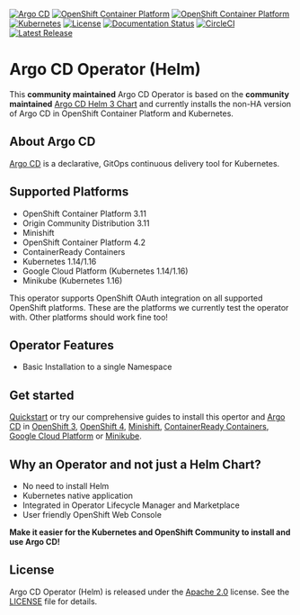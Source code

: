 [![Argo CD](https://img.shields.io/badge/argocd-1.4.0-green.svg)](https://github.com/argoproj/argo-cd/releases/tag/v1.4.0)
[![OpenShift Container Platform](https://img.shields.io/badge/ocp-3.11-red.svg)](https://www.openshift.com/products/container-platform)
[![OpenShift Container Platform](https://img.shields.io/badge/ocp-4.2-red.svg)](https://www.openshift.com/products/container-platform)
[![Kubernetes](https://img.shields.io/badge/kubernetes-1.14-blue.svg)](https://kubernetes.io/)
[![License](https://img.shields.io/badge/license-Apache%202.0-blue.svg)](http://www.apache.org/licenses/LICENSE-2.0.html)
[![Documentation Status](https://readthedocs.org/projects/argocd-operator-helm/badge/?version=latest)](https://argocd-operator-helm.readthedocs.io/en/latest/?badge=latest)
[![CircleCI](https://circleci.com/gh/disposab1e/argocd-operator-helm/tree/master.svg?style=svg)](https://circleci.com/gh/disposab1e/argocd-operator-helm/tree/master)
[![Latest Release](https://img.shields.io/badge/latest%20release-0.0.3-yellow.svg)](https://github.com/disposab1e/argocd-operator-helm/releases/tag/0.0.3)


# Argo CD Operator (Helm)

This **community maintained** Argo CD Operator is based on the **community maintained** [Argo CD Helm 3 Chart](https://github.com/argoproj/argo-helm/tree/master/charts/argo-cd) and currently installs the non-HA version of Argo CD in OpenShift Container Platform and Kubernetes.

## About Argo CD

[Argo CD](https://argoproj.github.io/argo-cd/) is a declarative, GitOps continuous delivery tool for Kubernetes.

## Supported Platforms

* OpenShift Container Platform 3.11
* Origin Community Distribution 3.11
* Minishift
* OpenShift Container Platform 4.2
* ContainerReady Containers
* Kubernetes 1.14/1.16
* Google Cloud Platform (Kubernetes 1.14/1.16)
* Minikube (Kubernetes 1.16)

This operator supports OpenShift OAuth integration on all supported OpenShift platforms. These are the platforms we currently test the operator with. Other platforms should work fine too!

## Operator Features

* Basic Installation to a single Namespace

## Get started

[Quickstart](https://argocd-operator-helm.readthedocs.io/en/latest/quickstart.html) or try our comprehensive guides to install this opertor and [Argo CD](https://argoproj.github.io/argo-cd/) in [OpenShift 3](https://argocd-operator-helm.readthedocs.io/en/latest/openshift/ocp3.html), [OpenShift 4](https://argocd-operator-helm.readthedocs.io/en/latest/openshift/ocp4.html), [Minishift](https://argocd-operator-helm.readthedocs.io/en/latest/openshift/ocp3.html), [ContainerReady Containers](https://argocd-operator-helm.readthedocs.io/en/latest/openshift/ocp4.html), [Google Cloud Platform](https://argocd-operator-helm.readthedocs.io/en/latest/openshift/ocp3.html) or [Minikube](https://argocd-operator-helm.readthedocs.io/en/latest/kubernetes/minikube.html).

## Why an Operator and not just a Helm Chart?

* No need to install Helm
* Kubernetes native application
* Integrated in Operator Lifecycle Manager and Marketplace
* User friendly OpenShift Web Console

**Make it easier for the Kubernetes and OpenShift Community to install and use Argo CD!**

## License

Argo CD Operator (Helm) is released under the [Apache 2.0](http://www.apache.org/licenses/LICENSE-2.0.html) license. 
See the [LICENSE](https://github.com/disposab1e/argocd-operator-helm/blob/master/LICENSE) file for details.
